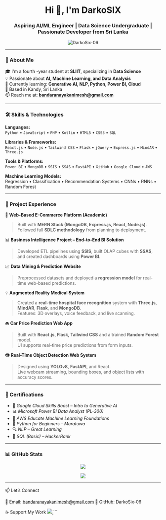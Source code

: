 <h1 align="center">Hi 👋, I'm DarkoSIX</h1>
<h3 align="center">Aspiring AI/ML Engineer | Data Science Undergraduate | Passionate Developer from Sri Lanka</h3>

<p align="center">
  <img src="https://komarev.com/ghpvc/?username=DarkoSix-06&label=Profile%20views&color=0e75b6&style=flat" alt="DarkoSix-06" />
</p>

---

### 📌 About Me

🎓 I'm a fourth -year student at **SLIIT**, specializing in **Data Science**  
💡 Passionate about **AI, Machine Learning, and Data Analysis**  
🚀 Currently learning: **Generative AI, NLP, Python, Power BI, Cloud**  
📍 Based in Kandy, Sri Lanka  
📫 Reach me at: **bandaranayakanimesh@gmail.com**

---

### 🛠️ Skills & Technologies

**Languages:**  
`Python` • `JavaScript` • `PHP` • `Kotlin` • `HTML5` • `CSS3` • `SQL`

**Libraries & Frameworks:**  
`React.js` • `Node.js` • `Tailwind CSS` • `Flask` • `jQuery` • `Express.js` • `MindAR` • `Three.js`

**Tools & Platforms:**  
`Power BI` • `MongoDB` • `SSIS` • `SSAS` • `FastAPI` • `GitHub` • `Google Cloud` • `AWS`  

**Machine Learning Models:**  
Regression • Classification • Recommendation Systems • CNNs • RNNs • Random Forest

---

### 🚀 Project Experience

🛒 **Web-Based E-Commerce Platform (Academic)**  
> Built with **MERN Stack (MongoDB, Express.js, React, Node.js)**.  
> Followed full **SDLC methodology** from planning to deployment.

📊 **Business Intelligence Project – End-to-End BI Solution**  
> Developed ETL pipelines using **SSIS**, built OLAP cubes with **SSAS**, and created dashboards using **Power BI**.

📈 **Data Mining & Prediction Website**  
> Preprocessed datasets and deployed a **regression model** for real-time web-based predictions.

💡 **Augmented Reality Medical System**  
> Created a **real-time hospital face recognition** system with **Three.js**, **MindAR**, **Flask**, and **MongoDB**.  
> Features: 3D overlays, voice feedback, and live scanning.

🚘 **Car Price Prediction Web App**  
> Built with **React.js, Flask, Tailwind CSS** and a trained **Random Forest** model.  
> UI supports real-time price predictions from form inputs.

📷 **Real-Time Object Detection Web System**  
> Designed using **YOLOv8**, **FastAPI**, and React.  
> Live webcam streaming, bounding boxes, and object lists with accuracy scores.

---

### 📜 Certifications

- 🧠 *Google Cloud Skills Boost – Intro to Generative AI*  
- 📊 *Microsoft Power BI Data Analyst (PL-300)*  
- 🧠 *AWS Educate Machine Learning Foundations*  
- 🧮 *Python for Beginners – Moratuwa*  
- 🔍 *NLP – Great Learning*  
- 🧪 *SQL (Basic) – HackerRank*  
---
### 📊 GitHub Stats

<p align="center">
  <img src="https://github-readme-stats.vercel.app/api?username=DarkoSix-06&show_icons=true&theme=tokyonight&hide_border=true" />
</p>

<p align="center">
  <img src="https://github-readme-stats.vercel.app/api/top-langs/?username=DarkoSix-06&layout=compact&theme=tokyonight&hide_border=true" />
</p>

---
📫 Let’s Connect

📧 Email: bandaranayakanimesh@gmail.com
📍 GitHub: DarkoSix-06

☕ Support My Work
<a href="https://www.buymeacoffee.com/darkosix" target="_blank"> <img src="https://img.buymeacoffee.com/button-api/?text=Buy me a coffee&emoji=☕&slug=darkosix&button_colour=FFDD00&font_colour=000000&font_family=Comic&outline_colour=000000&coffee_colour=ffffff" /> </a> ```


